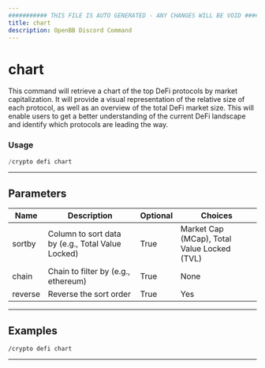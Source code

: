 ```yaml
---
########### THIS FILE IS AUTO GENERATED - ANY CHANGES WILL BE VOID ###########
title: chart
description: OpenBB Discord Command
---
```


# chart

This command will retrieve a chart of the top DeFi protocols by market capitalization. It will provide a visual representation of the relative size of each protocol, as well as an overview of the total DeFi market size. This will enable users to get a better understanding of the current DeFi landscape and identify which protocols are leading the way.

### Usage

```python wordwrap
/crypto defi chart
```

---

## Parameters

| Name | Description | Optional | Choices |
| ---- | ----------- | -------- | ------- |
| sortby | Column to sort data by (e.g., Total Value Locked) | True | Market Cap (MCap), Total Value Locked (TVL) |
| chain | Chain to filter by (e.g., ethereum) | True | None |
| reverse | Reverse the sort order | True | Yes |


---

## Examples

```
/crypto defi chart
```
---
